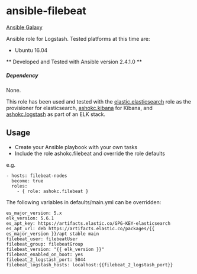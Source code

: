 # ansible-filebeat
[Ansible Galaxy](https://galaxy.ansible.com/ashokc/filebeat/)

Ansible role for Logstash. Tested platforms at this time are:

* Ubuntu 16.04

** Developed and Tested with Ansible version 2.4.1.0 **

##### Dependency
None.

This role has been used and tested with the [elastic.elasticsearch](https://github.com/elastic/ansible-elasticsearch) role as the provisioner for elasticsearch, [ashokc.kibana](https://github.com/ashokc/ansible-kibana) for Kibana, and [ashokc.logstash](https://github.com/ashokc/ansible-logstash) as part of an ELK stack.

## Usage

* Create your Ansible playbook with your own tasks
* Include the role ashokc.filebeat and override the role defaults

e.g. 

```
- hosts: filebeat-nodes
  become: true
  roles:
    - { role: ashokc.filebeat }
```

The following variables in defaults/main.yml can be overridden:

```
es_major_version: 5.x
elk_version: 5.6.1
es_apt_key: https://artifacts.elastic.co/GPG-KEY-elasticsearch
es_apt_url: deb https://artifacts.elastic.co/packages/{{ es_major_version }}/apt stable main
filebeat_user: filebeatUser
filebeat_group: filebeatGroup
filebeat_version: "{{ elk_version }}"
filebeat_enabled_on_boot: yes
filebeat_2_logstash_port: 5044
filebeat_logstash_hosts: localhost:{{filebeat_2_logstash_port}}
```


